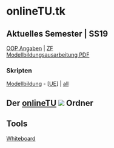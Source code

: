 # onlineTU.tk
## Aktuelles Semester | SS19

[OOP Angaben](http://oop.onlinetu.tk) | [ZF](https://drive.google.com/file/d/1IWx234SMaoiccMSphUukXPHPh6EU6tdQ/preview)<br />
[Modellbildungsausarbeitung PDF](http://mb.onlinetu.tk/latex/Modellbildung.pdf)

### Skripten

[Modellbildung](https://www.acin.tuwien.ac.at/file/teaching/bachelor/modellbildung/VU_Modellbildung_2019.pdf) - [[UE](https://www.acin.tuwien.ac.at/file/teaching/bachelor/modellbildung/UE_Modellbildung_Solutions_2019.pdf)] | [all](https://onlinetu.tk/scripts/modellbildung.html)  <br/>

## Der [onlineTU](https://drive.google.com/drive/folders/0B4WtRWLhHJBBN0JPQjNULU1rT00) ![](https://www.filecluster.com/media/icons/162812.gif)  Ordner

## Tools

[Whiteboard](tools/whiteboard.html)
